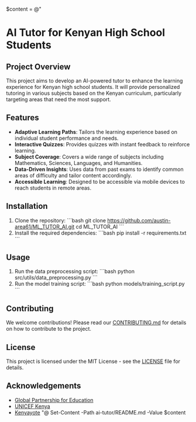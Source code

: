 $content = @"
# AI Tutor for Kenyan High School Students

## Project Overview
This project aims to develop an AI-powered tutor to enhance the learning experience for Kenyan high school students. It will provide personalized tutoring in various subjects based on the Kenyan curriculum, particularly targeting areas that need the most support.

## Features
- **Adaptive Learning Paths**: Tailors the learning experience based on individual student performance and needs.
- **Interactive Quizzes**: Provides quizzes with instant feedback to reinforce learning.
- **Subject Coverage**: Covers a wide range of subjects including Mathematics, Sciences, Languages, and Humanities.
- **Data-Driven Insights**: Uses data from past exams to identify common areas of difficulty and tailor content accordingly.
- **Accessible Learning**: Designed to be accessible via mobile devices to reach students in remote areas.

## Installation
1. Clone the repository:
   \`\`\`bash
   git clone https://github.com/austin-area61/ML_TUTOR_AI.git
   cd ML_TUTOR_AI
   \`\`\`
2. Install the required dependencies:
   \`\`\`bash
   pip install -r requirements.txt
   \`\`\`

## Usage
1. Run the data preprocessing script:
   \`\`\`bash
   python src/utils/data_preprocessing.py
   \`\`\`
2. Run the model training script:
   \`\`\`bash
   python models/training_script.py
   \`\`\`

## Contributing
We welcome contributions! Please read our [CONTRIBUTING.md](CONTRIBUTING.md) for details on how to contribute to the project.

## License
This project is licensed under the MIT License - see the [LICENSE](LICENSE) file for details.

## Acknowledgements
- [Global Partnership for Education](https://www.globalpartnership.org)
- [UNICEF Kenya](https://www.unicef.org/kenya/education)
- [Kenyayote](https://kenyayote.com)
"@
Set-Content -Path ai-tutor/README.md -Value $content
